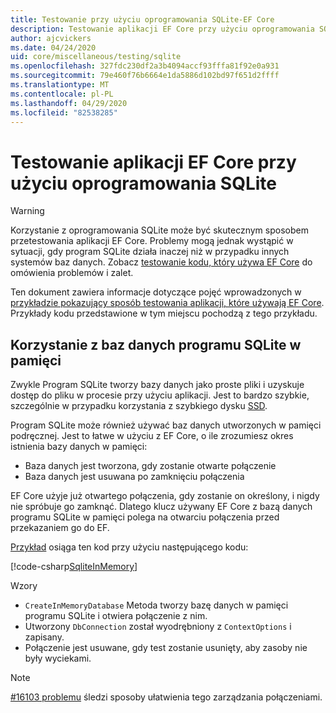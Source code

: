 ```yaml
---
title: Testowanie przy użyciu oprogramowania SQLite-EF Core
description: Testowanie aplikacji EF Core przy użyciu oprogramowania SQLite
author: ajcvickers
ms.date: 04/24/2020
uid: core/miscellaneous/testing/sqlite
ms.openlocfilehash: 327fdc230df2a3b4094accf93fffa81f92e0a931
ms.sourcegitcommit: 79e460f76b6664e1da5886d102bd97f651d2ffff
ms.translationtype: MT
ms.contentlocale: pl-PL
ms.lasthandoff: 04/29/2020
ms.locfileid: "82538285"
---
```

# <a name="using-sqlite-to-test-an-ef-core-application"></a>Testowanie aplikacji EF Core przy użyciu oprogramowania SQLite

> [!WARNING]
> Korzystanie z oprogramowania SQLite może być skutecznym sposobem przetestowania aplikacji EF Core.
> Problemy mogą jednak wystąpić w sytuacji, gdy program SQLite działa inaczej niż w przypadku innych systemów baz danych. Zobacz [testowanie kodu, który używa EF Core](xref:core/miscellaneous/testing/index) do omówienia problemów i zalet.  

Ten dokument zawiera informacje dotyczące pojęć wprowadzonych w [przykładzie pokazujący sposób testowania aplikacji, które używają EF Core](xref:core/miscellaneous/testing/testing-sample).
Przykłady kodu przedstawione w tym miejscu pochodzą z tego przykładu.

## <a name="using-sqlite-in-memory-databases"></a>Korzystanie z baz danych programu SQLite w pamięci

Zwykle Program SQLite tworzy bazy danych jako proste pliki i uzyskuje dostęp do pliku w procesie przy użyciu aplikacji.
Jest to bardzo szybkie, szczególnie w przypadku korzystania z szybkiego dysku [SSD](https://en.wikipedia.org/wiki/Solid-state_drive). 

Program SQLite może również używać baz danych utworzonych w pamięci podręcznej.
Jest to łatwe w użyciu z EF Core, o ile zrozumiesz okres istnienia bazy danych w pamięci:
* Baza danych jest tworzona, gdy zostanie otwarte połączenie
* Baza danych jest usuwana po zamknięciu połączenia

EF Core użyje już otwartego połączenia, gdy zostanie on określony, i nigdy nie spróbuje go zamknąć.
Dlatego klucz używany EF Core z bazą danych programu SQLite w pamięci polega na otwarciu połączenia przed przekazaniem go do EF.  

[Przykład](xref:core/miscellaneous/testing/testing-sample) osiąga ten kod przy użyciu następującego kodu:

[!code-csharp[SqliteInMemory](../../../../samples/core/Miscellaneous/Testing/ItemsWebApi/Tests/SqliteInMemoryItemsControllerTest.cs?name=SqliteInMemory)]

Wzory
* `CreateInMemoryDatabase` Metoda tworzy bazę danych w pamięci programu SQLite i otwiera połączenie z nim.
* Utworzony `DbConnection` został wyodrębniony z `ContextOptions` i zapisany.
* Połączenie jest usuwane, gdy test zostanie usunięty, aby zasoby nie były wyciekami. 

> [!NOTE]
> [#16103 problemu](https://github.com/dotnet/efcore/issues/16103) śledzi sposoby ułatwienia tego zarządzania połączeniami. 
